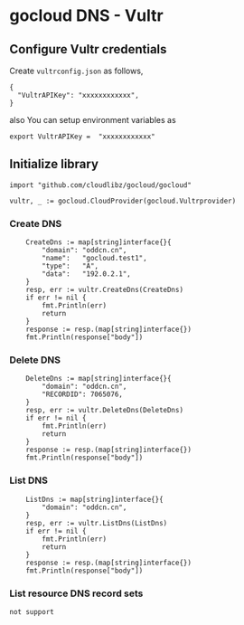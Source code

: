 # gocloud DNS - Vultr

## Configure Vultr credentials

Create `vultrconfig.json` as follows,
```
{
  "VultrAPIKey": "xxxxxxxxxxxx",
}
```

also You can setup environment variables as

```
export VultrAPIKey =  "xxxxxxxxxxxx"
```

## Initialize library

```
import "github.com/cloudlibz/gocloud/gocloud"

vultr, _ := gocloud.CloudProvider(gocloud.Vultrprovider)
```

### Create DNS

```
    CreateDns := map[string]interface{}{
        "domain": "oddcn.cn",
        "name":   "gocloud.test1",
        "type":   "A",
        "data":   "192.0.2.1",
    }
    resp, err := vultr.CreateDns(CreateDns)
    if err != nil {
        fmt.Println(err)
        return
    }
    response := resp.(map[string]interface{})
    fmt.Println(response["body"])
```

### Delete DNS

```
    DeleteDns := map[string]interface{}{
        "domain": "oddcn.cn",
        "RECORDID": 7065076,
    }
    resp, err := vultr.DeleteDns(DeleteDns)
    if err != nil {
        fmt.Println(err)
        return
    }
    response := resp.(map[string]interface{})
    fmt.Println(response["body"])
```

### List DNS

```
    ListDns := map[string]interface{}{
        "domain": "oddcn.cn",
    }
    resp, err := vultr.ListDns(ListDns)
    if err != nil {
        fmt.Println(err)
        return
    }
    response := resp.(map[string]interface{})
    fmt.Println(response["body"])
```

### List resource DNS record sets

```j
not support
```